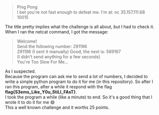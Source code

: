 > Ping Pong  
> I bet you're not fast enough to defeat me. I'm at: nc 35.157.111.68 10015  

The title pretty implies what the challenge is all about, but I had to check it.   
When I ran the netcat command, I got the message:  
> Welcome!  
> Send the following number: 291196  
> 291196 (I sent it manually)
> Good, the next is: 569167   
> (I didn't send anything for a few seconds)   
> You're Too Slow For Me...   

As I suspected.   
Because the program can ask me to send a lot of numbers, I decided to write a simple python program to do it for me (in this repository).
So after I ran this program, after a while it respond with the flag **flag{S3ems_Like_Y0u_StiLl_FAsT}**.   
I took the program a while (like a minute) to end. So it's a good thing that I wrote it to do it for me :smile:   
This a well known challenge and it worths 25 points.
